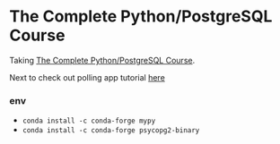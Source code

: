 # The Complete Python/PostgreSQL Course

Taking [The Complete Python/PostgreSQL Course](https://pysql.tecladocode.com/).

Next to check out polling app tutorial [here](https://www.youtube.com/watch?v=xGFmy_w74vA)

### env

- `conda install -c conda-forge mypy`
- `conda install -c conda-forge psycopg2-binary`